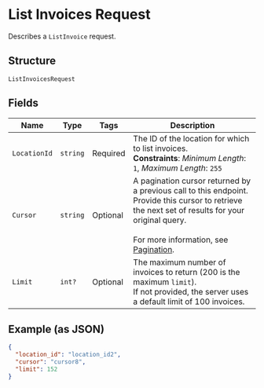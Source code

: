 
# List Invoices Request

Describes a `ListInvoice` request.

## Structure

`ListInvoicesRequest`

## Fields

| Name | Type | Tags | Description |
|  --- | --- | --- | --- |
| `LocationId` | `string` | Required | The ID of the location for which to list invoices.<br>**Constraints**: *Minimum Length*: `1`, *Maximum Length*: `255` |
| `Cursor` | `string` | Optional | A pagination cursor returned by a previous call to this endpoint.<br>Provide this cursor to retrieve the next set of results for your original query.<br><br>For more information, see [Pagination](https://developer.squareup.com/docs/build-basics/common-api-patterns/pagination). |
| `Limit` | `int?` | Optional | The maximum number of invoices to return (200 is the maximum `limit`).<br>If not provided, the server uses a default limit of 100 invoices. |

## Example (as JSON)

```json
{
  "location_id": "location_id2",
  "cursor": "cursor8",
  "limit": 152
}
```

